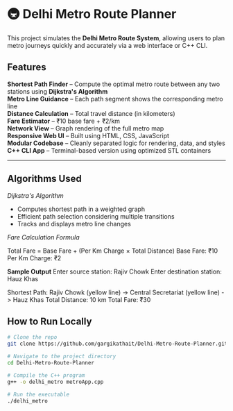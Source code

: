 # 🚇 Delhi Metro Route Planner

This project simulates the **Delhi Metro Route System**, allowing users to plan metro journeys quickly and accurately via a web interface or C++ CLI.


##  Features

**Shortest Path Finder** – Compute the optimal metro route between any two stations using **Dijkstra's Algorithm**  
**Metro Line Guidance** – Each path segment shows the corresponding metro line  
**Distance Calculation** – Total travel distance (in kilometers)  
**Fare Estimator** – ₹10 base fare + ₹2/km  
**Network View** – Graph rendering of the full metro map  
**Responsive Web UI** – Built using HTML, CSS, JavaScript  
**Modular Codebase** – Cleanly separated logic for rendering, data, and styles  
**C++ CLI App** – Terminal-based version using optimized STL containers

---

## Algorithms Used

*Dijkstra's Algorithm*

- Computes shortest path in a weighted graph
- Efficient path selection considering multiple transitions
- Tracks and displays metro line changes



*Fare Calculation Formula*

Total Fare = Base Fare + (Per Km Charge × Total Distance)
Base Fare: ₹10
Per Km Charge: ₹2

  
**Sample Output**
Enter source station: Rajiv Chowk
Enter destination station: Hauz Khas

Shortest Path:
Rajiv Chowk (yellow line) -> Central Secretariat (yellow line) -> Hauz Khas
Total Distance: 10 km
Total Fare: ₹30



## How to Run Locally

```bash
# Clone the repo
git clone https://github.com/gargikathait/Delhi-Metro-Route-Planner.git

# Navigate to the project directory
cd Delhi-Metro-Route-Planner

# Compile the C++ program
g++ -o delhi_metro metroApp.cpp

# Run the executable
./delhi_metro
